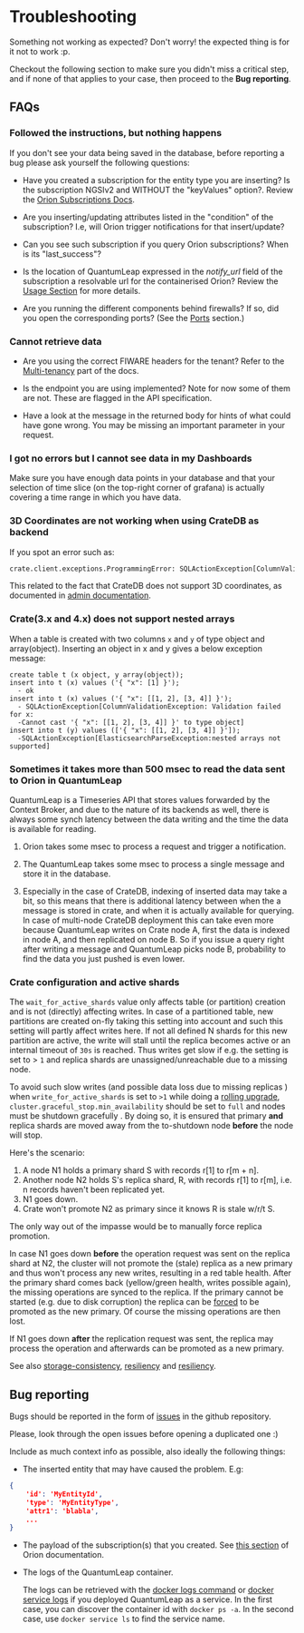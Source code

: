 # Troubleshooting

Something not working as expected? Don't worry! the expected thing is for it
not to work :p.

Checkout the following section to make sure you didn't miss a critical step,
and if none of that applies to your case, then proceed to the **Bug reporting**.

## FAQs

### Followed the instructions, but nothing happens

If you don't see your data being saved in the database, before reporting a bug
please ask yourself the following questions:

- Have you created a subscription for the entity type you are inserting? Is
the subscription NGSIv2 and WITHOUT the "keyValues" option?. Review the
[Orion Subscriptions Docs](https://fiware-orion.readthedocs.io/en/master/user/walkthrough_apiv2/index.html#subscriptions).

- Are you inserting/updating attributes listed in the "condition" of the
subscription? I.e, will Orion trigger notifications for that insert/update?

- Can you see such subscription if you query Orion subscriptions? When is its
"last_success"?

- Is the location of QuantumLeap expressed in the *notify_url* field of the
subscription a resolvable url for the containerised Orion? Review the
[Usage Section](./using.md) for more details.

- Are you running the different components behind firewalls? If so, did you
open the corresponding ports? (See the [Ports](../admin/ports.md) section.)

### Cannot retrieve data

- Are you using the correct FIWARE headers for the tenant? Refer to the [Multi-tenancy](using.md#multi-tenancy)
part of the docs.

- Is the endpoint you are using implemented? Note for now some of them are not.
These are flagged in the API specification.

- Have a look at the message in the returned body for hints of what could have
gone wrong. You may be missing an important parameter in your request.

### I got no errors but I cannot see data in my Dashboards

Make sure you have enough data points in your database and that your selection
of time slice (on the top-right corner of grafana) is actually covering a time
range in which you have data.

### 3D Coordinates are not working when using CrateDB as backend

If you spot an error such as:

```bash
crate.client.exceptions.ProgrammingError: SQLActionException[ColumnValidationException: Validation failed for location: Cannot cast {"coordinates"=[51.716783624, 8.752131611, 23], "type"='Point'} to type geo_shape]
```

This related to the fact that CrateDB does not support 3D coordinates,
as documented in [admin documentation](../admin/crate.md).

### Crate(3.x and 4.x) does not support nested arrays

When a table is created with two columns `x` and `y` of type object
and array(object).
Inserting an object in x and y gives a below exception message:

```#!/bin/bash
create table t (x object, y array(object));
insert into t (x) values ('{ "x": [1] }');
  - ok
insert into t (x) values ('{ "x": [[1, 2], [3, 4]] }');
  - SQLActionException[ColumnValidationException: Validation failed for x:
  -Cannot cast '{ "x": [[1, 2], [3, 4]] }' to type object]
insert into t (y) values (['{ "x": [[1, 2], [3, 4]] }']);
  -SQLActionException[ElasticsearchParseException:nested arrays not supported]
```

### Sometimes it takes more than 500 msec to read the data sent to Orion in QuantumLeap

QuantumLeap is a Timeseries API that stores values forwarded by the Context Broker,
and due to the nature of its backends as well, there is always some synch
latency between the data writing and the time the data is available for reading.

1. Orion takes some msec to process a request and trigger a notification.

1. The QuantumLeap takes some msec to process a single message and store it in
    the database.

1. Especially in the case of CrateDB, indexing of inserted data may take a bit,
    so this means that there is additional latency between when the a message
    is stored in crate, and when it is actually available for querying. In case
    of multi-node CrateDB deployment this can take even more because QuantumLeap
    writes on Crate node A, first the data is indexed in node A, and then
    replicated on node B. So if you issue a query right after writing a message
    and QuantumLeap picks node B, probability to find the data you just pushed
    is even lower.

### Crate configuration and active shards

The `wait_for_active_shards` value only affects table (or partition) creation
and is not (directly) affecting writes.
In case of a partitioned table, new partitions are created on-fly taking this
setting into account and such this setting will partly affect writes here.
If not all defined N shards for this new partition are active, the write will
stall until the replica becomes active or an internal timeout of `30s` is
reached. Thus writes get slow if e.g. the setting is set to > `1` and replica
shards are unassigned/unreachable due to a missing node.

To avoid such slow writes (and possible data loss due to missing replicas )
when `write_for_active_shards` is set to `>1` while doing a
[rolling upgrade](https://crate.io/docs/crate/howtos/en/latest/admin/rolling-upgrade.html),
`cluster.graceful_stop.min_availability` should be set to `full` and nodes must
be shutdown gracefully . By doing so, it is ensured that primary **and**
replica shards are moved away from the to-shutdown node **before** the
node will stop.

Here's the scenario:

1. A node N1 holds a primary shard S with records r[1] to r[m + n].
1. Another node N2 holds S's replica shard, R, with records r[1] to r[m],
    i.e. n records haven't been replicated yet.
1. N1 goes down.
1. Crate won't promote N2 as primary since it knows R is stale w/r/t S.

The only way out of the impasse would be to manually force replica promotion.

In case N1 goes down **before**  the operation request was sent on the replica
shard at N2, the cluster will not promote the (stale) replica as a new primary
and thus won't process any new writes, resulting in a red table health.
After the primary shard comes back (yellow/green health, writes possible again),
the missing operations are synced to the replica.
If the primary cannot be started (e.g. due to disk corruption) the replica
can be [forced](https://crate.io/docs/crate/reference/en/4.3/sql/statements/alter-table.html#alter-table-reroute-promote-replica)
to be promoted as the new primary. Of course the missing operations
are then lost.

If N1 goes down **after** the replication request was sent, the replica may
process the operation and afterwards can be promoted as a new primary.

See also [storage-consistency](https://crate.io/docs/crate/reference/en/4.3/concepts/storage-consistency.html),
[resiliency](https://crate.io/docs/crate/reference/en/4.3/concepts/resiliency.html)
and [resiliency](https://crate.io/docs/crate/reference/en/4.3/appendices/resiliency.html).

## Bug reporting

Bugs should be reported in the form of
[issues](https://github.com/orchestracities/ngsi-timeseries-api/issues)
in the github repository.

Please, look through the open issues before opening a duplicated one :)

Include as much context info as possible, also ideally the following things:

- The inserted entity that may have caused the problem. E.g:

```json
{
    'id': 'MyEntityId',
    'type': 'MyEntityType',
    'attr1': 'blabla',
    ...
}
```

- The payload of the subscription(s) that you created. See [this section](https://fiware-orion.readthedocs.io/en/master/user/walkthrough_apiv2/index.html#subscriptions)
of Orion documentation.

- The logs of the QuantumLeap container.

    The logs can be retrieved with the [docker logs command](https://docs.docker.com/engine/reference/commandline/logs/#options)
    or [docker service logs](https://docs.docker.com/engine/reference/commandline/service_logs/)
    if you deployed QuantumLeap as a service. In the first case, you can
    discover the container id with `docker ps -a`. In the second case, use
    `docker service ls` to find the service name.
